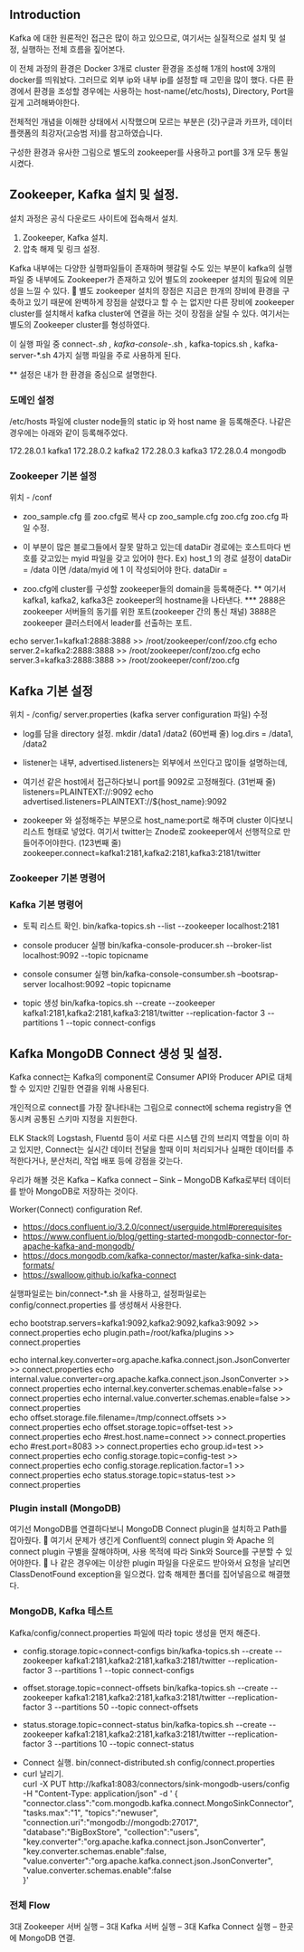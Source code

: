 ## Introduction
Kafka 에 대한 원론적인 접근은 많이 하고 있으므로, 여기서는 실질적으로 설치 및 설정, 실행하는 전체 흐름을 짚어본다.

이 전체 과정의 환경은 Docker 3개로 cluster 환경을 조성해 1개의 host에 3개의 docker를 띄워놨다. 그러므로 외부 ip와 내부 ip를 설정할 때 고민을 많이 했다. 
다른 환경에서 환경을 조성할 경우에는 사용하는 host-name(/etc/hosts), Directory, Port을 깊게 고려해봐야한다.

전체적인 개념을 이해한 상태에서 시작했으며 모르는 부분은 (갓)구글과 카프카, 데이터 플랫폼의 최강자(고승범 저)를 참고하였습니다. 


구성한 환경과 유사한 그림으로 별도의 zookeeper를 사용하고 port를 3개 모두 통일시켰다.


## Zookeeper, Kafka 설치 및 설정.

설치 과정은 공식 다운로드 사이트에 접속해서 설치. 
1.	Zookeeper, Kafka 설치.
2.	압축 해제 및 링크 설정.


Kafka 내부에는 다양한 실행파일들이 존재하며 헷갈릴 수도 있는 부분이 kafka의 실행 파일 중 내부에도 Zookeeper가 존재하고 있어 별도의 zookeeper 설치의 필요에 의문성을 느낄 수 있다. 
	별도 zookeeper 설치의 장점은 지금은 한개의 장비에 환경을 구축하고 있기 때문에 완벽하게 장점을 살렸다고 할 수 는 없지만 다른 장비에 zookeeper cluster를 설치해서 kafka cluster에 연결을 하는 것이 장점을 살릴 수 있다. 
여기서는 별도의 Zookeeper cluster를 형성하였다. 

이 실행 파일 중 connect-*.sh , kafka-console-*.sh , kafka-topics.sh , kafka-server-*.sh 
4가지 실행 파일을 주로 사용하게 된다. 

** 설정은 내가 한 환경을 중심으로 설명한다. 

### 도메인 설정
/etc/hosts 파일에 cluster node들의 static ip 와 host name 을 등록해준다.
나같은 경우에는 아래와 같이 등록해주었다.

172.28.0.1 kafka1
172.28.0.2 kafka2
172.28.0.3 kafka3
172.28.0.4 mongodb

### Zookeeper 기본 설정
위치 - <path to zookeeper>/conf 
* zoo_sample.cfg 를 zoo.cfg로 복사
cp zoo_sample.cfg zoo.cfg
zoo.cfg 파일 수정. 

* 이 부분이 많은 블로그들에서 잘못 말하고 있는데 dataDir 경로에는 호스트마다 번호를 갖고있는 myid 파일을 갖고 있어야 한다.
Ex) host_1 의 경로 설정이 dataDir = /data 이면 /data/myid 에 1 이 작성되어야 한다.
dataDir = <path to dir>

* zoo.cfg에  cluster를 구성할 zookeeper들의 domain을 등록해준다.
** 여기서 kafka1, kafka2, kafka3은 zookeeper의 hostname을 나타낸다.
*** 2888은 zookeeper 서버들의 동기를 위한 포트(zookeeper 간의 통신 채널) 
    3888은 zookeeper 클러스터에서 leader를 선출하는 포트.
    
echo server.1=kafka1:2888:3888 >> /root/zookeeper/conf/zoo.cfg
echo server.2=kafka2:2888:3888 >> /root/zookeeper/conf/zoo.cfg
echo server.3=kafka3:2888:3888 >> /root/zookeeper/conf/zoo.cfg

## Kafka 기본 설정
위치 - <path to kafka>/config/
server.properties (kafka server configuration 파일) 수정

* log를 담을 directory 설정.
mkdir /data1 /data2
(60번째 줄) log.dirs = /data1, /data2

* listener는 내부, advertised.listeners는 외부에서 쓰인다고 많이들 설명하는데,
* 여기선 같은 host에서 접근하다보니 port를 9092로 고정해줬다.
(31번째 줄) listeners=PLAINTEXT://:9092
echo advertised.listeners=PLAINTEXT://${host_name}:9092

* zookeeper 와 설정해주는 부분으로 host_name:port로 해주며 cluster 이다보니 리스트 형태로 넣었다. 여기서 twitter는 Znode로 zookeeper에서 선행적으로 만들어주어야한다.
(123번째 줄) zookeeper.connect=kafka1:2181,kafka2:2181,kafka3:2181/twitter

### Zookeeper 기본 명령어 


### Kafka 기본 명령어 

* 토픽 리스트 확인.
bin/kafka-topics.sh --list --zookeeper localhost:2181  

* console producer 실행
bin/kafka-console-producer.sh --broker-list localhost:9092 --topic topicname

* console consumer 실행
bin/kafka-console-consumber.sh –bootsrap-server localhost:9092 –topic topicname

* topic 생성
bin/kafka-topics.sh --create --zookeeper kafka1:2181,kafka2:2181,kafka3:2181/twitter --replication-factor 3 --partitions 1 --topic connect-configs


## Kafka MongoDB Connect 생성 및 설정. 
Kafka connect는 Kafka의 component로 Consumer API와 Producer API로 대체할 수 있지만 
긴밀한 연결을 위해 사용된다. 
 

개인적으로 connect를 가장 잘나타내는 그림으로 connect에 schema registry을 연동시켜 공통된 스키마 지정을 지원한다.

ELK Stack의 Logstash, Fluentd 등이 서로 다른 시스템 간의 브리지 역할을 이미 하고 있지만, Connect는 실시간 데이터 전달을 할때 이미 처리되거나 실패한 데이터를 추적한다거나, 분산처리, 작업 배포 등에 강점을 갖는다.

우리가 해볼 것은 Kafka – Kafka connect – Sink – MongoDB
Kafka로부터 데이터를 받아 MongoDB로 저장하는 것이다. 

Worker(Connect) configuration
Ref. 
-	https://docs.confluent.io/3.2.0/connect/userguide.html#prerequisites
-	https://www.confluent.io/blog/getting-started-mongodb-connector-for-apache-kafka-and-mongodb/
-	https://docs.mongodb.com/kafka-connector/master/kafka-sink-data-formats/
-	https://swalloow.github.io/kafka-connect


실행파일로는 bin/connect-*.sh 을 사용하고, 설정파일로는 config/connect.properties 를 생성해서 사용한다. 

echo bootstrap.servers=kafka1:9092,kafka2:9092,kafka3:9092 >> connect.properties
echo plugin.path=/root/kafka/plugins >> connect.properties

echo internal.key.converter=org.apache.kafka.connect.json.JsonConverter >> connect.properties echo internal.value.converter=org.apache.kafka.connect.json.JsonConverter >> connect.properties 
echo internal.key.converter.schemas.enable=false >> connect.properties 
echo internal.value.converter.schemas.enable=false >> connect.properties     
echo offset.storage.file.filename=/tmp/connect.offsets >> connect.properties 
echo offset.storage.topic=offset-test >> connect.properties 
echo \#rest.host.name=connect >> connect.properties 
echo \#rest.port=8083 >> connect.properties
echo group.id=test >> connect.properties 
echo config.storage.topic=config-test >> connect.properties 
echo config.storage.replication.factor=1 >> connect.properties 
echo status.storage.topic=status-test >> connect.properties 


### Plugin install (MongoDB)
여기선 MongoDB를 연결하다보니 MongoDB Connect plugin을 설치하고 Path를 잡아줬다.
	여기서 문제가 생긴게 Confluent의 connect plugin 와 Apache 의 connect plugin 구별을 잘해야하며, 사용 목적에 따라 Sink와 Source를 구분할 수 있어야한다. 
	나 같은 경우에는 이상한 plugin 파일을 다운로드 받아와서 요청을 날리면 ClassDenotFound exception을 일으켰다. 압축 해제한 폴더를 집어넣음으로 해결했다. 


### MongoDB, Kafka 테스트 
Kafka/config/connect.properties 파일에 따라 topic 생성을 먼저 해준다. 

* config.storage.topic=connect-configs
bin/kafka-topics.sh --create --zookeeper kafka1:2181,kafka2:2181,kafka3:2181/twitter --replication-factor 3 --partitions 1 --topic connect-configs

* offset.storage.topic=connect-offsets
bin/kafka-topics.sh --create --zookeeper kafka1:2181,kafka2:2181,kafka3:2181/twitter --replication-factor 3 --partitions 50 --topic connect-offsets 

* status.storage.topic=connect-status
bin/kafka-topics.sh --create --zookeeper kafka1:2181,kafka2:2181,kafka3:2181/twitter --replication-factor 3 --partitions 10 --topic connect-status

-	Connect 실행. 
bin/connect-distributed.sh config/connect.properties
-	curl 날리기.     
curl -X PUT http://kafka1:8083/connectors/sink-mongodb-users/config -H "Content-Type: application/json" -d ' {
      "connector.class":"com.mongodb.kafka.connect.MongoSinkConnector",
      "tasks.max":"1",
      "topics":"newuser",
      "connection.uri":"mongodb://mongodb:27017",
      "database":"BigBoxStore",
      "collection":"users",
      "key.converter":"org.apache.kafka.connect.json.JsonConverter",
      "key.converter.schemas.enable":false,
      "value.converter":"org.apache.kafka.connect.json.JsonConverter",
      "value.converter.schemas.enable":false    
      }'


### 전체 Flow
 

3대 Zookeeper 서버 실행 – 3대 Kafka 서버 실행 – 3대 Kafka Connect 실행 – 한곳에 MongoDB 연결. 

